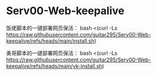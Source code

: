 # Serv00-Web-keepalive
饭佬脚本的一键部署网页保活：
bash <(curl -Ls https://raw.githubusercontent.com/guitar295/Serv00-Web-keepalive/refs/heads/main/install.sh)

勇哥脚本的一键部署网页保活： 
bash <(curl -Ls https://raw.githubusercontent.com/guitar295/Serv00-Web-keepalive/refs/heads/main/yk-install.sh)
